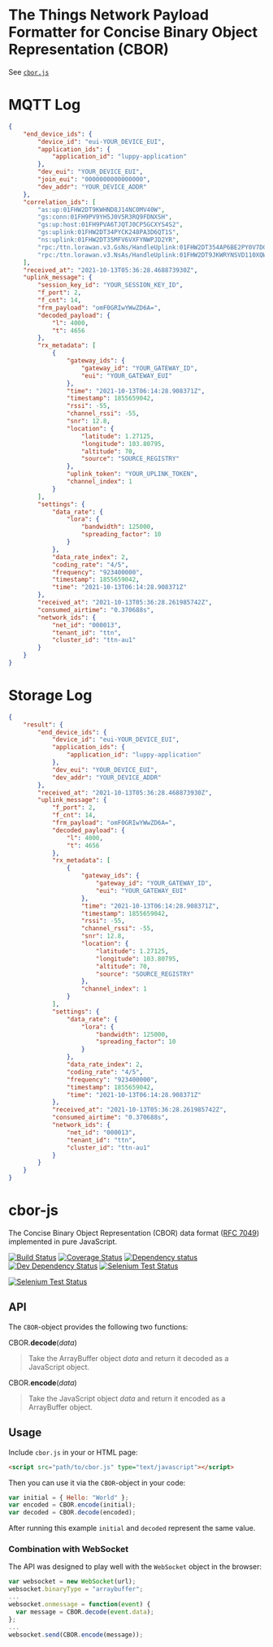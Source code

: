 # The Things Network Payload Formatter for Concise Binary Object Representation (CBOR)

See [`cbor.js`](cbor.js)

# MQTT Log

```json
{
    "end_device_ids": {
        "device_id": "eui-YOUR_DEVICE_EUI",
        "application_ids": {
            "application_id": "luppy-application"
        },
        "dev_eui": "YOUR_DEVICE_EUI",
        "join_eui": "0000000000000000",
        "dev_addr": "YOUR_DEVICE_ADDR"
    },
    "correlation_ids": [
        "as:up:01FHW2DT9KWHND8J14NC0MV40W",
        "gs:conn:01FH9PV9YH5J0V5R3RQ9FDNXSH",
        "gs:up:host:01FH9PVA6TJQTJ0CP5GCXYS4S2",
        "gs:uplink:01FHW2DT34PYCK248PA3D6QT1S",
        "ns:uplink:01FHW2DT35MFV6VXFYNWPJD2YR",
        "rpc:/ttn.lorawan.v3.GsNs/HandleUplink:01FHW2DT354AP6BE2PY0V7DCAS",
        "rpc:/ttn.lorawan.v3.NsAs/HandleUplink:01FHW2DT9JKWRYNSVD110XQWBC"
    ],
    "received_at": "2021-10-13T05:36:28.468873930Z",
    "uplink_message": {
        "session_key_id": "YOUR_SESSION_KEY_ID",
        "f_port": 2,
        "f_cnt": 14,
        "frm_payload": "omF0GRIwYWwZD6A=",
        "decoded_payload": {
            "l": 4000,
            "t": 4656
        },
        "rx_metadata": [
            {
                "gateway_ids": {
                    "gateway_id": "YOUR_GATEWAY_ID",
                    "eui": "YOUR_GATEWAY_EUI"
                },
                "time": "2021-10-13T06:14:28.908371Z",
                "timestamp": 1855659042,
                "rssi": -55,
                "channel_rssi": -55,
                "snr": 12.8,
                "location": {
                    "latitude": 1.27125,
                    "longitude": 103.80795,
                    "altitude": 70,
                    "source": "SOURCE_REGISTRY"
                },
                "uplink_token": "YOUR_UPLINK_TOKEN",
                "channel_index": 1
            }
        ],
        "settings": {
            "data_rate": {
                "lora": {
                    "bandwidth": 125000,
                    "spreading_factor": 10
                }
            },
            "data_rate_index": 2,
            "coding_rate": "4/5",
            "frequency": "923400000",
            "timestamp": 1855659042,
            "time": "2021-10-13T06:14:28.908371Z"
        },
        "received_at": "2021-10-13T05:36:28.261985742Z",
        "consumed_airtime": "0.370688s",
        "network_ids": {
            "net_id": "000013",
            "tenant_id": "ttn",
            "cluster_id": "ttn-au1"
        }
    }
}
```

# Storage Log

```json
{
    "result": {
        "end_device_ids": {
            "device_id": "eui-YOUR_DEVICE_EUI",
            "application_ids": {
                "application_id": "luppy-application"
            },
            "dev_eui": "YOUR_DEVICE_EUI",
            "dev_addr": "YOUR_DEVICE_ADDR"
        },
        "received_at": "2021-10-13T05:36:28.468873930Z",
        "uplink_message": {
            "f_port": 2,
            "f_cnt": 14,
            "frm_payload": "omF0GRIwYWwZD6A=",
            "decoded_payload": {
                "l": 4000,
                "t": 4656
            },
            "rx_metadata": [
                {
                    "gateway_ids": {
                        "gateway_id": "YOUR_GATEWAY_ID",
                        "eui": "YOUR_GATEWAY_EUI"
                    },
                    "time": "2021-10-13T06:14:28.908371Z",
                    "timestamp": 1855659042,
                    "rssi": -55,
                    "channel_rssi": -55,
                    "snr": 12.8,
                    "location": {
                        "latitude": 1.27125,
                        "longitude": 103.80795,
                        "altitude": 70,
                        "source": "SOURCE_REGISTRY"
                    },
                    "channel_index": 1
                }
            ],
            "settings": {
                "data_rate": {
                    "lora": {
                        "bandwidth": 125000,
                        "spreading_factor": 10
                    }
                },
                "data_rate_index": 2,
                "coding_rate": "4/5",
                "frequency": "923400000",
                "timestamp": 1855659042,
                "time": "2021-10-13T06:14:28.908371Z"
            },
            "received_at": "2021-10-13T05:36:28.261985742Z",
            "consumed_airtime": "0.370688s",
            "network_ids": {
                "net_id": "000013",
                "tenant_id": "ttn",
                "cluster_id": "ttn-au1"
            }
        }
    }
}
```

cbor-js
=======

The Concise Binary Object Representation (CBOR) data format ([RFC 7049](http://tools.ietf.org/html/rfc7049)) implemented in pure JavaScript.

[![Build Status](https://api.travis-ci.org/paroga/cbor-js.svg)](https://travis-ci.org/paroga/cbor-js)
[![Coverage Status](https://coveralls.io/repos/paroga/cbor-js/badge.svg?branch=master)](https://coveralls.io/r/paroga/cbor-js?branch=master)
[![Dependency status](https://david-dm.org/paroga/cbor-js/status.svg)](https://david-dm.org/paroga/cbor-js#info=dependencies&view=table)
[![Dev Dependency Status](https://david-dm.org/paroga/cbor-js/dev-status.svg)](https://david-dm.org/paroga/cbor-js#info=devDependencies&view=table)
[![Selenium Test Status](https://saucelabs.com/buildstatus/paroga-cbor-js)](https://saucelabs.com/u/paroga-cbor-js)

[![Selenium Test Status](https://saucelabs.com/browser-matrix/paroga-cbor-js.svg)](https://saucelabs.com/u/paroga-cbor-js)

API
---

The `CBOR`-object provides the following two functions:

CBOR.**decode**(*data*)
> Take the ArrayBuffer object *data* and return it decoded as a JavaScript object.

CBOR.**encode**(*data*)
> Take the JavaScript object *data* and return it encoded as a ArrayBuffer object.

Usage
-----

Include `cbor.js` in your or HTML page:
```html
<script src="path/to/cbor.js" type="text/javascript"></script>
```

Then you can use it via the `CBOR`-object in your code:
```javascript
var initial = { Hello: "World" };
var encoded = CBOR.encode(initial);
var decoded = CBOR.decode(encoded);
```
After running this example `initial` and `decoded` represent the same value.

### Combination with WebSocket

The API was designed to play well with the `WebSocket` object in the browser:
```javascript
var websocket = new WebSocket(url);
websocket.binaryType = "arraybuffer";
...
websocket.onmessage = function(event) {
  var message = CBOR.decode(event.data);
};
...
websocket.send(CBOR.encode(message));
```
